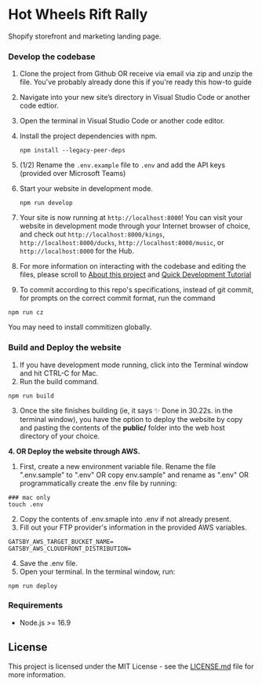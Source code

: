 # Hot Wheels Rift Rally

Shopify storefront and marketing landing page.

### **Develop the codebase**

1. Clone the project from Github OR receive via email via zip and unzip the file.
   You've probably already done this if you're ready this how-to guide
2. Navigate into your new site’s directory in Visual Studio Code or another code edtior.
3. Open the terminal in Visual Studio Code or another code editor.
4. Install the project dependencies with npm.
   ```shell
   npm install --legacy-peer-deps
   ```
5. (1/2) Rename the `.env.example` file to `.env` and add the API keys (provided over Microsoft Teams)

6. Start your website in development mode.
   ```shell
   npm run develop
   ```
7. Your site is now running at `http://localhost:8000`! You can visit your website in development mode through
   your Internet browser of choice, and check out `http://localhost:8000/kings`, `http://localhost:8000/ducks`,
   `http://localhost:8000/music`, or `http://localhost:8000` for the Hub.
8. For more information on interacting with the codebase and editing the files, please scroll to [About this project](#about-this-project) and [Quick Development Tutorial](#quick-development-tutorial)
9. To commit according to this repo's specifications, instead of git commit, for prompts on the correct commit format,
   run the command

```shell
npm run cz
```

You may need to install commitizen globally.

### **Build and Deploy the website**

1. If you have development mode running, click into the Terminal window and hit CTRL-C for Mac.
2. Run the build command.

```shell
npm run build
```

3. Once the site finishes building (ie, it says ✨ Done in 30.22s. in the terminal window), you have the option to deploy the website by copy and pasting the contents of the **public/** folder into the web host directory of your choice.

**4. OR Deploy the website through AWS.**

1. First, create a new environment variable file. Rename the file ".env.sample" to ".env" OR copy env.sample" and rename as ".env" OR programmatically create the .env file by running:

```
### mac only
touch .env
```

2. Copy the contents of .env.smaple into .env if not already present.
3. Fill out your FTP provider's information in the provided AWS variables.

```
GATSBY_AWS_TARGET_BUCKET_NAME=
GATSBY_AWS_CLOUDFRONT_DISTRIBUTION=
```

4. Save the .env file.
5. Open your terminal. In the terminal window, run:

```shell
npm run deploy
```

### Requirements

- Node.js >= 16.9

## License

This project is licensed under the MIT License - see the [LICENSE.md](LICENSE.md) file for more information.
